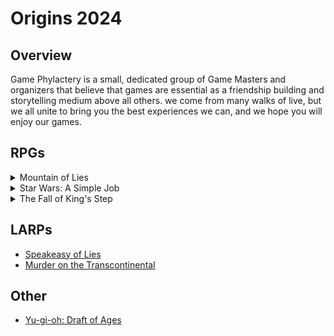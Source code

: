 # Origins 2024
## Overview
Game Phylactery is a small, dedicated group of Game Masters and organizers that believe that games are essential as a friendship building and storytelling medium above all others. we come from many walks of live, but we all unite to bring you the best experiences we can, and we hope you will enjoy our games.



## RPGs
<details>
  <summary>  Mountain of Lies  
  </summary> 
  Agent John Bain was lost several years ago, presumed dead, he has reappeared, contacting us secretly through a courrier, now it is your mission to assualt the mountain stronghold he is imprisoned in, rescue him from his soviet captors, and escape. choose your agent and prepare to take on the
  
   [Mountain of Lies](mountain.md)
  </details>
  <details>
  <summary>  Star Wars: A Simple Job 
  </summary> 
  Agent John Bain was lost several years ago, presumed dead, he has reappeared, contacting us secretly through a courrier, now it is your mission to assualt the mountain stronghold he is imprisoned in, rescue him from his soviet captors, and escape. choose your agent and prepare to take on the
  
   [Star Wars: a Simple Job](simplejob.md)
  </details>
  <details>
  <summary>  The Fall of King's Step 
  </summary> 
  Agent John Bain was lost several years ago, presumed dead, he has reappeared, contacting us secretly through a courrier, now it is your mission to assualt the mountain stronghold he is imprisoned in, rescue him from his soviet captors, and escape. choose your agent and prepare to take on the
  
    [The Fall of King's Step](kingstep.md)
  </details>


## LARPs
* [Speakeasy of Lies](speakeasy.md)
* [Murder on the Transcontinental](murder.md)

## Other
* [Yu-gi-oh: Draft of Ages](draftofages.md)
